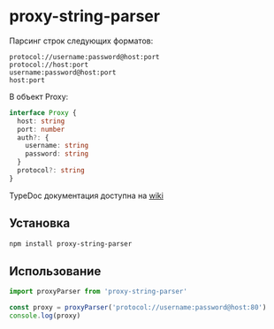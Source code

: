 # proxy-string-parser

Парсинг строк следующих форматов:

```text
protocol://username:password@host:port
protocol://host:port
username:password@host:port
host:port
```

В объект Proxy:

```typescript
interface Proxy {
  host: string
  port: number
  auth?: {
    username: string
    password: string
  }
  protocol?: string
}
```

TypeDoc документация доступна на [wiki](https://github.com/vladislav-puzyrev/proxy-string-parser/wiki)

## Установка

```bash
npm install proxy-string-parser
```

## Использование

```javascript
import proxyParser from 'proxy-string-parser'

const proxy = proxyParser('protocol://username:password@host:80')
console.log(proxy)
```
